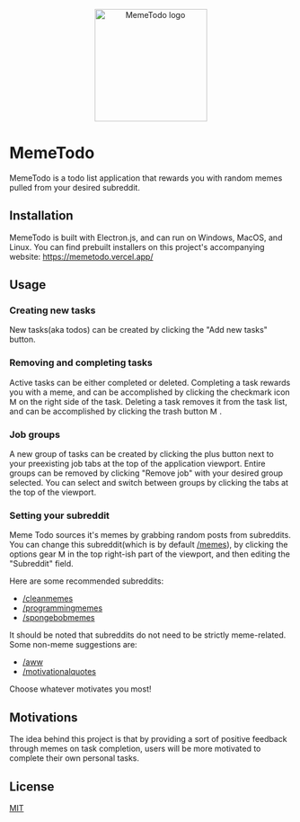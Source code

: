<p align="center">
<img src="https://memetodo.vercel.app/icon.png" alt="MemeTodo logo" width="200"/>
</p>

# MemeTodo

MemeTodo is a todo list application that rewards you with random memes pulled from your desired subreddit.

## Installation
MemeTodo is built with Electron.js, and can run on Windows, MacOS, and Linux. You can find prebuilt installers on this project's accompanying website:
https://memetodo.vercel.app/

## Usage
### Creating new tasks
New tasks(aka todos) can be created by clicking the "Add new tasks" button.
### Removing and completing tasks
Active tasks can be either completed or deleted. Completing a task rewards you with a meme, and can be accomplished by clicking the checkmark icon 
<img src="https://memetodo.vercel.app/check.png" alt="MemeTodo logo" width="13"/>
 on the right side of the task. Deleting a task removes it from the task list, and can be accomplished by clicking the trash button 
<img src="https://memetodo.vercel.app/trash.png" alt="MemeTodo logo" width="13"/>
.

### Job groups
A new group of tasks can be created by clicking the plus button next to your preexisting job tabs at the top of the application viewport. Entire groups can be removed by clicking "Remove job" with your desired group selected. You can select and switch between groups by clicking the tabs at the top of the viewport.

### Setting your subreddit
Meme Todo sources it's memes by grabbing random posts from subreddits. You can change this subreddit(which is by default [/memes](https://www.reddit.com/r/memes/)), by clicking the options gear
<img src="https://memetodo.vercel.app/gear.png" alt="MemeTodo logo" width="13"/>
 in the top right-ish part of the viewport, and then editing the "Subreddit" field.

Here are some recommended subreddits:
- [/cleanmemes](https://www.reddit.com/r/cleanmemes/)
- [/programmingmemes](https://www.reddit.com/r/programmingmemes/)
- [/spongebobmemes](https://www.reddit.com/r/spongebobmemes/)

It should be noted that subreddits do not need to be strictly meme-related. Some non-meme suggestions are:
- [/aww](https://www.reddit.com/r/aww/)
- [/motivationalquotes](https://www.reddit.com/r/motivationalquotes/)

Choose whatever motivates you most!

## Motivations
The idea behind this project is that by providing a sort of positive feedback through memes on task completion, users will be more motivated to complete their own personal tasks.

## License
[MIT](https://github.com/KDJDEV/MemeTodo/blob/main/LICENSE)
